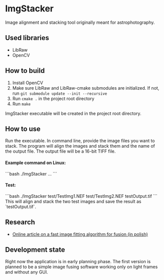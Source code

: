 <h1>ImgStacker</h1>
Image alignment and stacking tool originally meant for astrophotography.

## Used libraries
- LibRaw
- OpenCV

## How to build
1. Install OpenCV
2. Make sure LibRaw and LibRaw-cmake submodules are initialized. If not, run `git submodule update --init --recursive`
3. Run `cmake .` in the project root directory
4. Run `make`

ImgStacker executable will be created in the project root directory.

## How to use
Run the executable. In command line, provide the image files you want to stack. The program will align the images and stack them and the name of the output file.
The output file will be a 16-bit TIFF file.
<br>
<h4>Example command on Linux:</h4>
```bash
./ImgStacker <image_file_1> <image_file_2> ... <output_file>
```

<h4>Test:</h4>
```bash
./ImgStacker test/TestImg1.NEF test/TestImg2.NEF testOutput.tif
```
This will align and stack the two test images and save the result as `testOutput.tif`.

## Research
- [Online article on a fast image fitting algorithm for fusion (in polish)](https://automatykaonline.pl/Artykuly/Sterowanie/szybki-algorytm-dopasowania-obrazow-dla-potrzeb-fuzji-w-czasie-rzeczywistym)

## Development state
Right now the application is in early planning phase. The first version is planned to be a simple image fusing software working only on light frames and without any GUI.